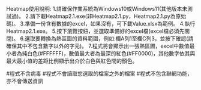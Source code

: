 Heatmap使用說明:
1.請確保作業系統為Windows10或Windows11(其他版本未測試過)。
2.請下載Heatmap2.1.exe(非Heatmap2.1.py，Heatmap2.1.py為原始碼)。
3.準備一份含有數據的excel，如果沒有，可下載Value.xlsx為範例。
4.執行Heatmap2.1.exe。
5.按下瀏覽按鈕，並選取準備好的excel檔(excel檔必須先關閉)。
6.選取要轉換為熱區圖的資料範圍，例如:欄A列1至欄C列3，並按下確認(請確保其中不包含數字以外的字元)。
7.程式將會顯示出一張熱區圖，excel中數值最小者為純白色(#FFFFFF)，數值最大者為最深的紅色(#FF0000)，其他數字依其與最大最小值的差距比例顯示出介於白色與紅色間的顏色。

#程式不含病毒
#程式不會讀取您選取的檔案之外的檔案
#程式不包含聯網功能，亦不會傳送資訊
